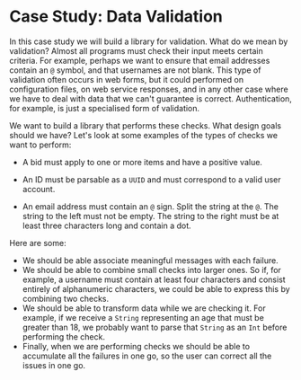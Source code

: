 # Case Study: Data Validation

In this case study we will build a library for validation. What do we mean by validation? Almost all programs must check their input meets certain criteria. For example, perhaps we want to ensure that email addresses contain an `@` symbol, and that usernames are not blank. This type of validation often occurs in web forms, but it could performed on configuration files, on web service responses, and in any other case where we have to deal with data that we can't guarantee is correct. Authentication, for example, is just a specialised form of validation.

We want to build a library that performs these checks. What design goals should we have? Let's look at some examples of the types of checks we want to perform:

- A bid must apply to one or more items and have a positive value.

- An ID must be parsable as a `UUID` and must correspond to a valid user account.

- An email address must contain an `@` sign. Split the string at the `@`. The string to the left must not be empty. The string to the right must be at least three characters long and contain a dot.


Here are some:

- We should be able associate meaningful messages with each failure.
- We should be able to combine small checks into larger ones. So if, for example, a username must contain at least four characters and consist entirely of alphanumeric characters, we could be able to express this by combining two checks.
- We should be able to transform data while we are checking it. For example, if we receive a `String` representing an age that must be greater than 18, we probably want to parse that `String` as an `Int` before performing the check.
- Finally, when we are performing checks we should be able to accumulate all the failures in one go, so the user can correct all the issues in one go.

